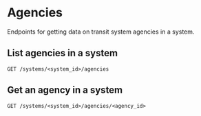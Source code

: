 # Agencies


Endpoints for getting data on transit system agencies in a system.

## List agencies in a system

`GET /systems/<system_id>/agencies`



## Get an agency in a system

`GET /systems/<system_id>/agencies/<agency_id>`


